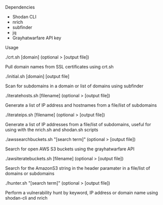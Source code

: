 Dependencies

- Shodan CLI
- nrich
- subfinder
- jq
- Grayhatwarfare API key

Usage

./crt.sh [domain] (optional > [output file])

Pull domain names from SSL certificates using crt.sh

./initial.sh [domain] [output file]

Scan for subdomains in a domain or list of domains using subfinder

./iteratehosts.sh [filename] (optional > [output file])

Generate a list of IP address and hostnames from a file/list of subdomains

./iterateips.sh [filename] (optional > [output file])

Generate a list of IP addresses from a file/list of subdomains, useful for using with the nrich.sh and shodan.sh scripts

./awssearchbuckets.sh "[search term]" (optional > [output file])

Search for open AWS S3 buckets using the grayhatwarfare API

./awsiteratebuckets.sh [filename] (optional > [output file])

Search for the AmazonS3 string in the header paramater in a file/list of domains or subdomains

./hunter.sh "[search term]" (optional > [output file])

Perform a vulnerability hunt by keyword, IP address or domain name using shodan-cli and nrich
